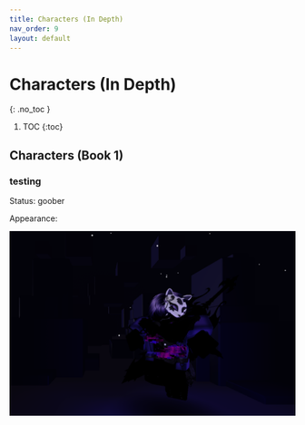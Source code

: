 ```yaml
---
title: Characters (In Depth)
nav_order: 9
layout: default
---
```


# Characters (In Depth)
{: .no_toc }

1. TOC
{:toc}

## Characters (Book 1)

### testing

Status: goober

Appearance:

![](assets/blitzandjake.png)
